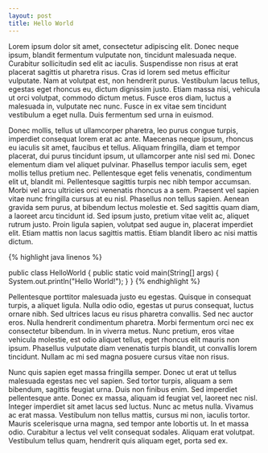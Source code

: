 ```yaml
---
layout: post
title: Hello World
---
```


Lorem ipsum dolor sit amet, consectetur adipiscing elit. Donec neque ipsum, blandit fermentum vulputate non, tincidunt malesuada neque. Curabitur sollicitudin sed elit ac iaculis. Suspendisse non risus at erat placerat sagittis ut pharetra risus. Cras id lorem sed metus efficitur vulputate. Nam at volutpat est, non hendrerit purus. Vestibulum lacus tellus, egestas eget rhoncus eu, dictum dignissim justo. Etiam massa nisi, vehicula ut orci volutpat, commodo dictum metus. Fusce eros diam, luctus a malesuada in, vulputate nec nunc. Fusce in ex vitae sem tincidunt vestibulum a eget nulla. Duis fermentum sed urna in euismod.

Donec mollis, tellus ut ullamcorper pharetra, leo purus congue turpis, imperdiet consequat lorem erat ac ante. Maecenas neque ipsum, rhoncus eu iaculis sit amet, faucibus et tellus. Aliquam fringilla, diam et tempor placerat, dui purus tincidunt ipsum, ut ullamcorper ante nisl sed mi. Donec elementum diam vel aliquet pulvinar. Phasellus tempor iaculis sem, eget mollis tellus pretium nec. Pellentesque eget felis venenatis, condimentum elit ut, blandit mi. Pellentesque sagittis turpis nec nibh tempor accumsan. Morbi vel arcu ultricies orci venenatis rhoncus a a sem. Praesent vel sapien vitae nunc fringilla cursus at eu nisl. Phasellus non tellus sapien. Aenean gravida sem purus, at bibendum lectus molestie et. Sed sagittis quam diam, a laoreet arcu tincidunt id. Sed ipsum justo, pretium vitae velit ac, aliquet rutrum justo. Proin ligula sapien, volutpat sed augue in, placerat imperdiet elit. Etiam mattis non lacus sagittis mattis. Etiam blandit libero ac nisi mattis dictum.

{% highlight java linenos %}

public class HelloWorld
{
  public static void main(String[] args) {
    System.out.println("Hello World!");
  }
}
{% endhighlight %}




Pellentesque porttitor malesuada justo eu egestas. Quisque in consequat turpis, a aliquet ligula. Nulla odio odio, egestas ut purus consequat, luctus ornare nibh. Sed ultrices lacus eu risus pharetra convallis. Sed nec auctor eros. Nulla hendrerit condimentum pharetra. Morbi fermentum orci nec ex consectetur bibendum. In in viverra metus. Nunc pretium, eros vitae vehicula molestie, est odio aliquet tellus, eget rhoncus elit mauris non ipsum. Phasellus vulputate diam venenatis turpis blandit, ut convallis lorem tincidunt. Nullam ac mi sed magna posuere cursus vitae non risus.

Nunc quis sapien eget massa fringilla semper. Donec ut erat ut tellus malesuada egestas nec vel sapien. Sed tortor turpis, aliquam a sem bibendum, sagittis feugiat urna. Duis non finibus enim. Sed imperdiet pellentesque ante. Donec ex massa, aliquam id feugiat vel, laoreet nec nisl. Integer imperdiet sit amet lacus sed luctus. Nunc ac metus nulla. Vivamus ac erat massa. Vestibulum non tellus mattis, cursus mi non, iaculis tortor. Mauris scelerisque urna magna, sed tempor ante lobortis ut. In et massa odio. Curabitur a lectus vel velit consequat sodales. Aliquam erat volutpat. Vestibulum tellus quam, hendrerit quis aliquam eget, porta sed ex.
